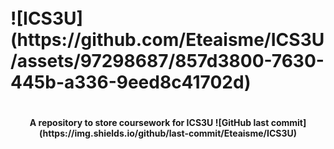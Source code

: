 <h1>
    <br>
    ![ICS3U](https://github.com/Eteaisme/ICS3U/assets/97298687/857d3800-7630-445b-a336-9eed8c41702d)
<h1>
<h4 align="center">
    A repository to store coursework for ICS3U
    ![GitHub last commit](https://img.shields.io/github/last-commit/Eteaisme/ICS3U)

<h4>
